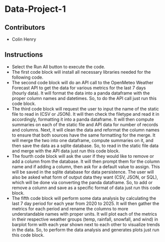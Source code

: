 # Data-Project-1

## Contributors
* Colin Henry

## Instructions
* Select the Run All button to execute the code.
* The first code block will install all necessary libraries needed for the following code.
* The second code block will do an API call to the OpenMeteo Weather Forecast API to get the data for various metrics for the last 7 days (hourly data). It will format the data into a panda dataframe with the proper column names and datetimes. So, to do the API call just run this code block.
* The third code block will request the user to input the name of the static file to read in (CSV or JSON). It will then check the filetype and read it in accordingly, formatting it into a panda dataframe. It will then compute summaries on each of the static file and API data for number of records and columns. Next, it will clean the data and reformat the column names to ensure that both sources have the same formatting for the merge. It will merge the two into one dataframe, compute summaries on it, and then save the data as a sqlite database. So, to read in the static file data and merge with the API data just run this code block.
* The fourth code block will ask the user if they would like to remove or add a column from the database. It will then prompt them for the column name and if adding a column, then ask for a default value to assign. This will be saved in the sqlite database for data persistence. The user will also be asked what form of output data they want (CSV, JSON, or SQL), which will be done via converting the panda dataframe. So, to add or remove a column and save as a specific format of data just run this code block.
* The fifth code block will perform some data analysis by calculating the last 7 day period for each year from 2020 to 2025. It will then gather the metrics for each period and rename the columns to more understandable names with proper units. It will plot each of the metrics in their respective weather groups (temp, rainfall, snowfall, and wind) in barplot form with each year shown next to each other to visualize trends in the data. So, to perform the data analysis and generates plots just run this code block.
